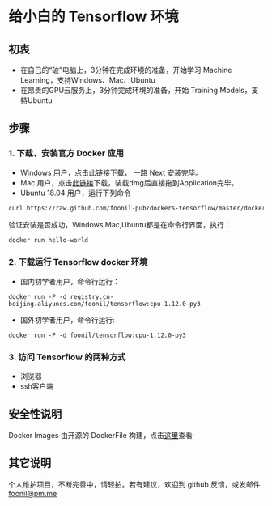 # 给小白的 Tensorflow 环境
## 初衷
* 在自己的“破”电脑上，3分钟在完成环境的准备，开始学习 Machine Learning，支持Windows、Mac、Ubuntu
* 在昂贵的GPU云服务上，3分钟完成环境的准备，开始 Training Models，支持Ubuntu

## 步骤
### 1. 下载、安装官方 Docker 应用
* Windows 用户，点击[此链接](!https://download.docker.com/win/stable/Docker%20for%20Windows%20Installer.exe)下载， 一路 Next 安装完毕。
* Mac 用户，点击[此链接](!https://download.docker.com/mac/stable/Docker.dmg)下载，装载dmg后直接拖到Application完毕。
* Ubuntu 18.04 用户，运行下列命令
```sh
curl https://raw.github.com/foonil-pub/dockers-tensorflow/master/docker-ce-ubuntu1804.sh | sudo bash
```
验证安装是否成功，Windows,Mac,Ubuntu都是在命令行界面，执行：
```sh
docker run hello-world
```

### 2. 下载运行 Tensorflow docker 环境
* 国内初学者用户，命令行运行：
```
docker run -P -d registry.cn-beijing.aliyuncs.com/foonil/tensorflow:cpu-1.12.0-py3
```
* 国外初学者用户，命令行运行:
```
docker run -P -d foonil/tensorflow:cpu-1.12.0-py3
```

### 3. 访问 Tensorflow 的两种方式
* 浏览器
* ssh客户端


## 安全性说明
Docker Images 由开源的 DockerFile 构建，点击[这里](!https://github.com/foonil-pub/dockers-tensorflow/)查看

## 其它说明
个人维护项目，不断完善中，请轻拍。若有建议，欢迎到 github 反馈，或发邮件 foonil@pm.me 
